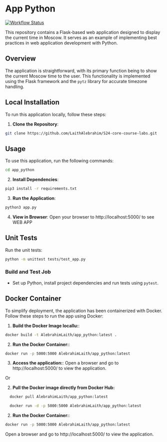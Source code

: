 # App Python
[![Workflow Status](https://github.com/LaithAlebrahim/S24-core-course-labs/actions/workflows/main.yaml/badge.svg)](https://github.com/LaithAlebrahim/S24-core-course-labs/actions/workflows/main.yaml)

This repository contains a Flask-based web application designed to display the current time in Moscow. It serves as an example of implementing best practices in web application development with Python.


## Overview

The application is straightforward, with its primary function being to show the current Moscow time to the user. This functionality is implemented using the Flask framework and the `pytz` library for accurate timezone handling.

## Local Installation

To run this application locally, follow these steps:

1. **Clone the Repository**:
```bash
git clone https://github.com/LaithAlebrahim/S24-core-course-labs.git
```
## Usage

To use this application, run the following commands:

```bash
cd app_python
```

2. **Install Dependencies**:
```bash
pip3 install -r requirements.txt
```
3. **Run the Application**:
```bash
python3 app.py
```
4. **View in Browser**:
Open your browser to http://localhost:5000/ to see WEB APP


## Unit Tests
Run the unit tests:
```bash
python -m unittest tests/test_app.py
```

### Build and Test Job
- Set up Python, install project dependencies and run tests using `pytest`.


## Docker Container
To simplify deployment, the application has been containerized with Docker. Follow these steps to run the app using Docker:
1. **Build the Docker Image locallu:**:
```bash
docker build -t AlebrahimLaith/app_python:latest .
```
2. **Run the Docker Container:**:
```bash
docker run -p 5000:5000 AlebrahimLaith/app_python:latest
```
3. **Access the application:**:
Open a browser and go to http://localhost:5000/ to view the application.

Or

2. **Pull the Docker image directly from Docker Hub:**
  ```bash
    docker pull AlebrahimLaith/app_python:latest

    docker run -d -p 5000:5000 AlebrahimLaith/app_python:latest
  ```
2. **Run the Docker Container:**:
```bash
docker run -p 5000:5000 AlebrahimLaith/app_python:latest
```
Open a browser and go to http://localhost:5000/ to view the application.

